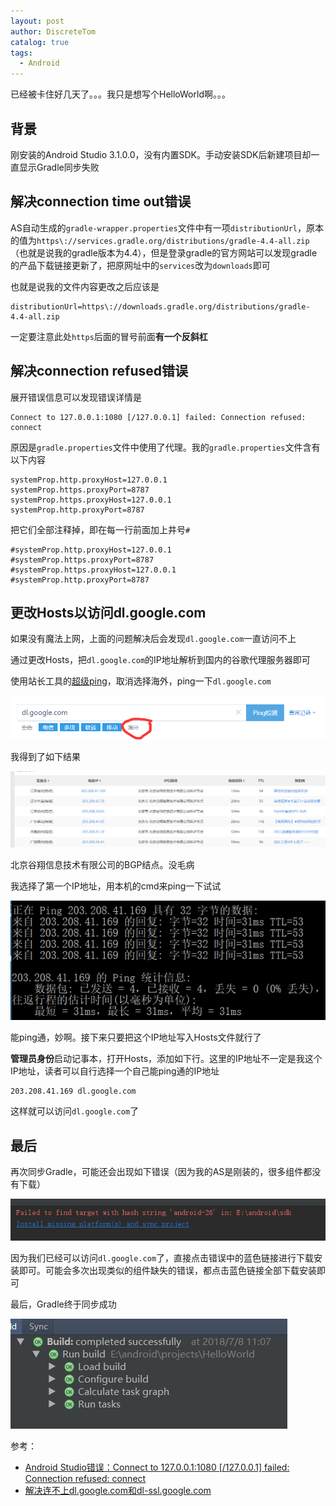 ```yaml
---
layout: post
author: DiscreteTom
catalog: true
tags:
  - Android
---
```


已经被卡住好几天了。。。我只是想写个HelloWorld啊。。。

## 背景

刚安装的Android Studio 3.1.0.0，没有内置SDK。手动安装SDK后新建项目却一直显示Gradle同步失败

## 解决connection time out错误

AS自动生成的`gradle-wrapper.properties`文件中有一项`distributionUrl`，原本的值为`https\://services.gradle.org/distributions/gradle-4.4-all.zip`（也就是说我的gradle版本为4.4），但是登录gradle的官方网站可以发现gradle的产品下载链接更新了，把原网址中的`services`改为`downloads`即可

也就是说我的文件内容更改之后应该是

```
distributionUrl=https\://downloads.gradle.org/distributions/gradle-4.4-all.zip
```

一定要注意此处`https`后面的冒号前面**有一个反斜杠**

## 解决connection refused错误

展开错误信息可以发现错误详情是

```
Connect to 127.0.0.1:1080 [/127.0.0.1] failed: Connection refused: connect
```

原因是`gradle.properties`文件中使用了代理。我的`gradle.properties`文件含有以下内容

```
systemProp.http.proxyHost=127.0.0.1
systemProp.https.proxyPort=8787
systemProp.https.proxyHost=127.0.0.1
systemProp.http.proxyPort=8787
```

把它们全部注释掉，即在每一行前面加上井号`#`

```
#systemProp.http.proxyHost=127.0.0.1
#systemProp.https.proxyPort=8787
#systemProp.https.proxyHost=127.0.0.1
#systemProp.http.proxyPort=8787
```

## 更改Hosts以访问dl.google.com

如果没有魔法上网，上面的问题解决后会发现`dl.google.com`一直访问不上

通过更改Hosts，把`dl.google.com`的IP地址解析到国内的谷歌代理服务器即可

使用站长工具的[超级ping](http://ping.chinaz.com/)，取消选择海外，ping一下`dl.google.com`

![12-3](/img/12-3.png)

我得到了如下结果

![12-4](/img/12-4.png)

北京谷翔信息技术有限公司的BGP结点。没毛病

我选择了第一个IP地址，用本机的cmd来ping一下试试

![12-5](/img/12-5.png)

能ping通，妙啊。接下来只要把这个IP地址写入Hosts文件就行了

**管理员身份**启动记事本，打开Hosts，添加如下行。这里的IP地址不一定是我这个IP地址，读者可以自行选择一个自己能ping通的IP地址

```
203.208.41.169 dl.google.com
```

这样就可以访问`dl.google.com`了

## 最后

再次同步Gradle，可能还会出现如下错误（因为我的AS是刚装的，很多组件都没有下载）

![12-1](/img/12-1.png)

因为我们已经可以访问`dl.google.com`了，直接点击错误中的蓝色链接进行下载安装即可。可能会多次出现类似的组件缺失的错误，都点击蓝色链接全部下载安装即可

最后，Gradle终于同步成功

![12-2](/img/12-2.png)

参考：
- [Android Studio错误：Connect to 127.0.0.1:1080 [/127.0.0.1] failed: Connection refused: connect](https://blog.csdn.net/Rainminism/article/details/79713788)
- [解决连不上dl.google.com和dl-ssl.google.com](https://blog.csdn.net/huweijian5/article/details/45867917)

